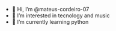 - 👋 Hi, I’m @mateus-cordeiro-07
- 👀 I’m interested in tecnology and music
- 🌱 I’m currently learning python
<!---
mateus-cordeiro-07/mateus-cordeiro-07 is a ✨ special ✨ repository because its `README.md` (this file) appears on your GitHub profile.
You can click the Preview link to take a look at your changes.
--->
